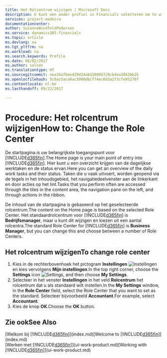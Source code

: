```yaml
---
title: Het Rolcentrum wijzigen | Microsoft Docs
description: U kunt een ander profiel in Financials selecteren om te wijzigen wat u ziet op uw startpagina.
services: project-madeira
documentationcenter: 
author: SusanneWindfeldPedersen
ms.service: dynamics365-financials
ms.topic: article
ms.devlang: na
ms.tgt_pltfrm: na
ms.workload: na
ms.search.keywords: Profile
ms.date: 06/02/2017
ms.author: solsen
ms.translationtype: HT
ms.sourcegitcommit: eea34afbee429d14ab150894729cb4ea3843bb2b
ms.openlocfilehash: 5c0ac5aca0ac5000dbcf74ec6d3a273cfe95270f
ms.contentlocale: nl-be
ms.lasthandoff: 09/22/2017

---
```

# <a name="how-to-change-the-role-center"></a><span data-ttu-id="49401-103">Procedure: Het rolcentrum wijzigen</span><span class="sxs-lookup"><span data-stu-id="49401-103">How to: Change the Role Center</span></span>
<span data-ttu-id="49401-104">De startpagina is uw belangrijkste toegangspunt voor [!INCLUDE[d365fin](includes/d365fin_md.md)].</span><span class="sxs-lookup"><span data-stu-id="49401-104">The Home page is your main point of entry into [!INCLUDE[d365fin](includes/d365fin_md.md)].</span></span> <span data-ttu-id="49401-105">Hier kunt u een overzicht krijgen van de dagelijkse werktaken en de status ervan.</span><span class="sxs-lookup"><span data-stu-id="49401-105">Here you can get an overview of the daily work tasks and their status.</span></span> <span data-ttu-id="49401-106">Taken die u vaak uitvoert, worden geopend via de tegels in het inhoudsgebied, het navigatiedeelvenster aan de linkerkant en door acties op het lint.</span><span class="sxs-lookup"><span data-stu-id="49401-106">Tasks that you perform often are accessed through the tiles in the content area, the navigation pane on the left, and through actions in the ribbon.</span></span>

<span data-ttu-id="49401-107">De inhoud van de startpagina is gebaseerd op het geselecteerde rolcentrum.</span><span class="sxs-lookup"><span data-stu-id="49401-107">The content on the Home page is based on the selected Role Center.</span></span> <span data-ttu-id="49401-108">Het standaardrolcentrum voor [!INCLUDE[d365fin](includes/d365fin_md.md)] is **Bedrijfsmanager**, maar u kunt dit wijzigen en kiezen uit een aantal rolcentra.</span><span class="sxs-lookup"><span data-stu-id="49401-108">The standard Role Center for [!INCLUDE[d365fin](includes/d365fin_md.md)] is **Business Manager**, but you can change this and choose between a number of Role Centers.</span></span>

## <a name="to-change-role-center"></a><span data-ttu-id="49401-109">Het rolcentrum wijzigen</span><span class="sxs-lookup"><span data-stu-id="49401-109">To change role center</span></span>
1. <span data-ttu-id="49401-110">Kies in de rechterbovenhoek het pictogram **Instellingen** ![Instellingen](media/ui-experience/settings_icon_small.png "pictogram Instellingen voor rolcentrum") en kies vervolgens **Mijn instellingen**.</span><span class="sxs-lookup"><span data-stu-id="49401-110">In the top right corner, choose the **Settings** icon ![Settings](media/ui-experience/settings_icon_small.png "Settings icon for role center"), and then choose **My Settings**.</span></span>
2. <span data-ttu-id="49401-111">Selecteer in het venster **Instellingen** in het veld **Rolcentrum** het rolcentrum dat u als standaard wilt instellen.</span><span class="sxs-lookup"><span data-stu-id="49401-111">In the **My Settings** window, in the **Role Center** field, select the Role Center that you want to set as the standard.</span></span> <span data-ttu-id="49401-112">Selecteer bijvoorbeeld **Accountant**.</span><span class="sxs-lookup"><span data-stu-id="49401-112">For example, select **Accountant**.</span></span>
3. <span data-ttu-id="49401-113">Kies de knop **OK**.</span><span class="sxs-lookup"><span data-stu-id="49401-113">Choose the **OK** button.</span></span>

## <a name="see-also"></a><span data-ttu-id="49401-114">Zie ook</span><span class="sxs-lookup"><span data-stu-id="49401-114">See Also</span></span>
<span data-ttu-id="49401-115">[Welkom bij [!INCLUDE[d365fin](includes/d365fin_md.md)]](index.md)</span><span class="sxs-lookup"><span data-stu-id="49401-115">[Welcome to [!INCLUDE[d365fin](includes/d365fin_md.md)]](index.md)</span></span>  
<span data-ttu-id="49401-116">[Werken met [!INCLUDE[d365fin](includes/d365fin_md.md)]](ui-work-product.md)</span><span class="sxs-lookup"><span data-stu-id="49401-116">[Working with [!INCLUDE[d365fin](includes/d365fin_md.md)]](ui-work-product.md)</span></span>  

